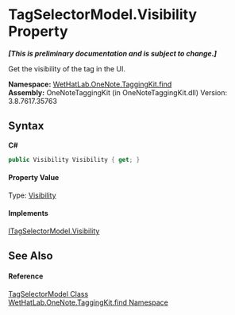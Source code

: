 # TagSelectorModel.Visibility Property 
 _**\[This is preliminary documentation and is subject to change.\]**_

Get the visibility of the tag in the UI.

**Namespace:**&nbsp;<a href="0e3a8efd-07d2-1709-b1cd-709153222081.md">WetHatLab.OneNote.TaggingKit.find</a><br />**Assembly:**&nbsp;OneNoteTaggingKit (in OneNoteTaggingKit.dll) Version: 3.8.7617.35763

## Syntax

**C#**<br />
``` C#
public Visibility Visibility { get; }
```


#### Property Value
Type: <a href="http://msdn2.microsoft.com/en-us/library/ms590101" target="_blank">Visibility</a>

#### Implements
<a href="5695fe7c-b2b9-468d-ca5c-1610951ccdb4.md">ITagSelectorModel.Visibility</a><br />

## See Also


#### Reference
<a href="093ecf68-9afb-f529-98a7-c27089162014.md">TagSelectorModel Class</a><br /><a href="0e3a8efd-07d2-1709-b1cd-709153222081.md">WetHatLab.OneNote.TaggingKit.find Namespace</a><br />